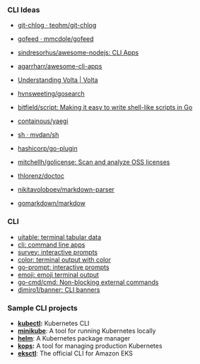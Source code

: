 
### CLI Ideas  
  
 * [git-chlog · teohm/git-chlog](https://github.com/teohm/git-chlog)  
 * [gofeed · mmcdole/gofeed](https://github.com/mmcdole/gofeed)  
 * [sindresorhus/awesome-nodejs: CLI Apps](https://github.com/sindresorhus/awesome-nodejs#command-line-apps)  
 * [agarrharr/awesome-cli-apps](https://github.com/agarrharr/awesome-cli-apps)  
 * [Understanding Volta | Volta](https://docs.volta.sh/guide/understanding#managing-your-toolchain)  
 * [hvnsweeting/gosearch](https://github.com/hvnsweeting/gosearch?files=1)  
 * [bitfield/script: Making it easy to write shell-like scripts in Go](https://github.com/bitfield/script)  
 * [containous/yaegi](https://github.com/containous/yaegi)  
 * [sh · mvdan/sh](https://github.com/mvdan/sh)  
 * [hashicorp/go-plugin](https://github.com/hashicorp/go-plugin)  
 * [mitchellh/golicense: Scan and analyze OSS licenses](https://github.com/mitchellh/golicense)  
  
 * [thlorenz/doctoc](https://github.com/thlorenz/doctoc)  
 * [nikitavoloboev/markdown-parser](https://github.com/nikitavoloboev/markdown-parser)  
 * [gomarkdown/markdow](https://github.com/gomarkdown/markdown)  
  
### CLI
* [uitable: terminal tabular data](https://github.com/gosuri/uitable)
* [cli: command line apps](https://github.com/urfave/cli)
* [survey: interactive prompts](https://github.com/AlecAivazis/survey)
* [color: terminal output with color](https://github.com/fatih/color)
* [go-prompt: interactive prompts](https://github.com/c-bata/go-prompt)
* [emoji: emoji terminal output](https://github.com/kyokomi/emoji)
* [go-cmd/cmd: Non-blocking external commands](https://github.com/go-cmd/cmd)
* [dimiro1/banner: CLI banners](https://github.com/dimiro1/banner)



### Sample CLI projects

-   [**kubectl**](https://github.com/kubernetes/kubectl)**:** Kubernetes CLI
-   [**minikube**](https://github.com/kubernetes/minikube): A tool for running Kubernetes locally
-   [**helm**](https://github.com/helm/helm): A Kubernetes package manager
-   [**kops**](https://github.com/kubernetes/kops)**:**  A tool for managing production Kubernetes
-   [**eksctl**](https://github.com/weaveworks/eksctl): The official CLI for Amazon EKS


<!--stackedit_data:
eyJoaXN0b3J5IjpbMTg3MzA1NzExMV19
-->